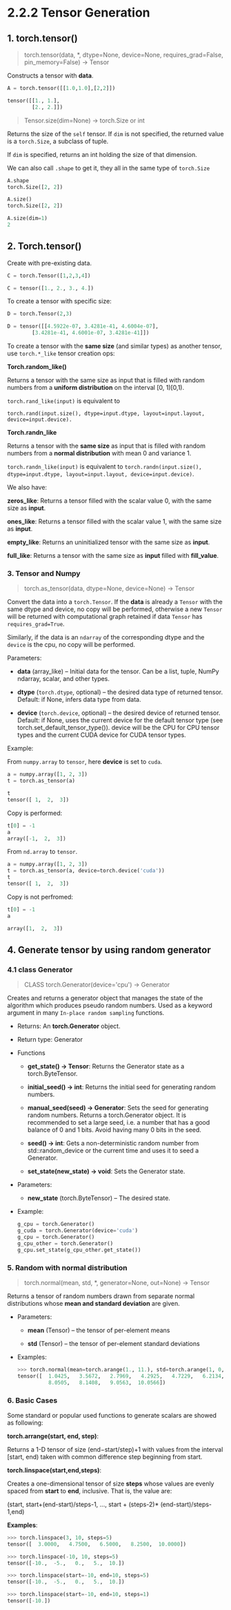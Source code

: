 # 2.2.2 Tensor Generation

## 1. torch.tensor()

> torch.tensor(data, *, dtype=None, device=None, requires_grad=False, pin_memory=False) → Tensor

Constructs a tensor with **data**.

```python
A = torch.tensor([[1.0,1.0],[2,2]])

tensor([[1., 1.],
        [2., 2.]])
```

> Tensor.size(dim=None) → torch.Size or int

Returns the size of the ```self``` tensor.
If ```dim``` is not specified, the returned value is a ```torch.Size```, a subclass of tuple. 

If ```dim``` is specified, returns an int holding the size of that dimension.

We can also call ```.shape``` to get it, they all in the same type of ```torch.Size```
```python
A.shape 
torch.Size([2, 2])

A.size() 
torch.Size([2, 2])

A.size(dim=1) 
2
```

## 2. Torch.tensor()


Create with pre-existing data.
```python
C = torch.Tensor([1,2,3,4])

C = tensor([1., 2., 3., 4.])
```

To create a tensor with specific size:

```python
D = torch.Tensor(2,3)

D = tensor([[4.5922e-07, 3.4281e-41, 4.6004e-07],
        [3.4281e-41, 4.6001e-07, 3.4281e-41]])
```

To create a tensor with the **same size** (and similar types) as another tensor, 
use ```torch.*_like``` tensor creation ops:

**Torch.random_like()**

Returns a tensor with the same size as input that is filled with random numbers from a **uniform distribution** 
on the interval [0, 1)[0,1). 

```torch.rand_like(input)``` is equivalent to 

```
torch.rand(input.size(), dtype=input.dtype, layout=input.layout, device=input.device).
```

**Torch.randn_like**

Returns a tensor with the **same size** as input that is filled with random numbers from a **normal distribution** with mean 0 and variance 1. 

```torch.randn_like(input)``` is equivalent to 
```torch.randn(input.size(), dtype=input.dtype, layout=input.layout, device=input.device)```.

We also have:

**zeros_like**: Returns a tensor filled with the scalar value 0, with the same size as **input**.

**ones_like**: Returns a tensor filled with the scalar value 1, with the same size as **input**.

**empty_like**: Returns an uninitialized tensor with the same size as **input**.

**full_like**: 	Returns a tensor with the same size as **input** filled with **fill_value**.


### 3. Tensor and Numpy

> torch.as_tensor(data, dtype=None, device=None) → Tensor

Convert the data into a ```torch.Tensor```. If the **data** is already a ```Tensor``` with the same dtype and device, 
no copy will be performed, otherwise a new ```Tensor``` will be returned with computational graph retained 
if data ```Tensor``` has ```requires_grad=True```. 

Similarly, if the data is an ```ndarray``` of the corresponding dtype and the ```device``` is the cpu, 
no copy will be performed.

Parameters:

- **data** (array_like) – Initial data for the tensor. Can be a list, tuple, NumPy ndarray, scalar, and other types.

- **dtype** (```torch.dtype```, optional) – the desired data type of returned tensor. Default: if None, infers data type from data.

- **device** (```torch.device```, optional) – the desired device of returned tensor. Default: if None, uses the current device for the default tensor type (see torch.set_default_tensor_type()). device will be the CPU for CPU tensor types and the current CUDA device for CUDA tensor types.

Example:

From ```numpy.array``` to ```tensor```, here **device** is set to ```cuda```.

```python
a = numpy.array([1, 2, 3])
t = torch.as_tensor(a)

t
tensor([ 1,  2,  3])
```

Copy is performed:

```python
t[0] = -1
a
array([-1,  2,  3])
```
From ```nd.array``` to ```tensor```.
```python
a = numpy.array([1, 2, 3])
t = torch.as_tensor(a, device=torch.device('cuda'))
t
tensor([ 1,  2,  3])
```

Copy is not perfromed:

```python
t[0] = -1
a

array([1,  2,  3])
```

## 4. Generate tensor by using random generator

### 4.1 class Generator

> CLASS torch.Generator(device='cpu') → Generator


Creates and returns a generator object that manages the state of the algorithm which produces pseudo random numbers. 
Used as a keyword argument in many ```In-place random sampling``` functions.

 - Returns: An **torch.Generator** object.

 - Return type: Generator


 - Functions
    - **get_state() → Tensor**: Returns the Generator state as a torch.ByteTensor.

    - **initial_seed() → int**: Returns the initial seed for generating random numbers.
    - **manual_seed(seed) → Generator**: Sets the seed for generating random numbers. Returns a torch.Generator object. It is recommended to set a large seed, i.e. a number that has a good balance of 0 and 1 bits. 
    Avoid having many 0 bits in the seed.
    - **seed() → int**: Gets a non-deterministic random number from std::random_device or the current time and uses it to seed a Generator.
    - **set_state(new_state) → void**: Sets the Generator state.
 - Parameters:
    - **new_state** (torch.ByteTensor) – The desired state.
- Example:
    ```python
    g_cpu = torch.Generator()
    g_cuda = torch.Generator(device='cuda')
    g_cpu = torch.Generator()
    g_cpu_other = torch.Generator()
    g_cpu.set_state(g_cpu_other.get_state())
    ```

### 5. Random with normal distribution

> torch.normal(mean, std, *, generator=None, out=None) → Tensor

Returns a tensor of random numbers drawn from separate normal distributions whose **mean and standard deviation** are given.

 - Parameters:

   - **mean** (Tensor) – the tensor of per-element means

   - **std** (Tensor) – the tensor of per-element standard deviations

 - Examples:

    ```python
    >>> torch.normal(mean=torch.arange(1., 11.), std=torch.arange(1, 0, -0.1))
    tensor([  1.0425,   3.5672,   2.7969,   4.2925,   4.7229,   6.2134,
              8.0505,   8.1408,   9.0563,  10.0566])
    ```
### 6. Basic Cases
 
Some standard or popular used functions to generate scalars are showed as following:

**torch.arrange(start, end, step)**:

Returns a 1-D tensor of size (end−start/step)+1 with values from the interval [start, end) taken with common difference step beginning from start.

**torch.linspace(start,end,steps)**:

Creates a one-dimensional tensor of size **steps** whose values are evenly spaced from **start** to **end**, inclusive. That is, the value are:

(start, start+(end-start)/steps-1, ..., start + (steps-2)* (end-start)/steps-1,end)

**Examples**:
```python
>>> torch.linspace(3, 10, steps=5)
tensor([  3.0000,   4.7500,   6.5000,   8.2500,  10.0000])

>>> torch.linspace(-10, 10, steps=5)
tensor([-10.,  -5.,   0.,   5.,  10.])

>>> torch.linspace(start=-10, end=10, steps=5)
tensor([-10.,  -5.,   0.,   5.,  10.])

>>> torch.linspace(start=-10, end=10, steps=1)
tensor([-10.])

```
